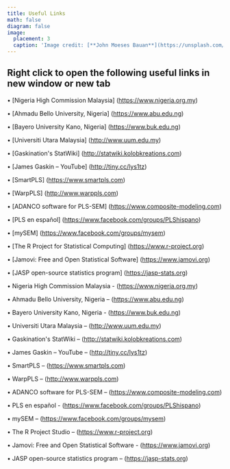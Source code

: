 ```yaml
---
title: Useful Links
math: false
diagram: false
image:
  placement: 3
  caption: 'Image credit: [**John Moeses Bauan**](https://unsplash.com/photos/OGZtQF8iC0g)'
---
```


## Right click to open the following useful links in new window or new tab

• [Nigeria High Commission Malaysia] (https://www.nigeria.org.my)

• [Ahmadu Bello University, Nigeria] (https://www.abu.edu.ng)

• [Bayero University Kano, Nigeria] (https://www.buk.edu.ng)

• [Universiti Utara Malaysia] (http://www.uum.edu.my)

• [Gaskination's StatWiki] (http://statwiki.kolobkreations.com)

• [James Gaskin – YouTube] (http://tiny.cc/lys1tz)

• [SmartPLS] (https://www.smartpls.com)

• [WarpPLS] (http://www.warppls.com)

• [ADANCO software for PLS-SEM] (https://www.composite-modeling.com)

• [PLS en español] (https://www.facebook.com/groups/PLShispano)

• [mySEM] (https://www.facebook.com/groups/mysem)

• [The R Project for Statistical Computing] (https://www.r-project.org)

• [Jamovi: Free and Open Statistical Software] (https://www.jamovi.org)

• [JASP open-source statistics program] (https://jasp-stats.org)





•	Nigeria High Commission Malaysia -  (https://www.nigeria.org.my)

•	Ahmadu Bello University, Nigeria – (https://www.abu.edu.ng)

•	Bayero University Kano, Nigeria  - (https://www.buk.edu.ng)

•	Universiti Utara Malaysia – (http://www.uum.edu.my)

•	Gaskination's StatWiki – (http://statwiki.kolobkreations.com)

•	James Gaskin – YouTube – (http://tiny.cc/lys1tz)

•	SmartPLS – (https://www.smartpls.com)

•	WarpPLS – (http://www.warppls.com)

•	ADANCO software for PLS-SEM – (https://www.composite-modeling.com)

•	PLS en español  - (https://www.facebook.com/groups/PLShispano)

•	mySEM – (https://www.facebook.com/groups/mysem)

•	The R Project Studio – (https://www.r-project.org)

•	Jamovi: Free and Open Statistical Software  - (https://www.jamovi.org)

•	JASP open-source statistics program – (https://jasp-stats.org)



